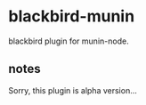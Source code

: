 blackbird-munin
===============

blackbird plugin for munin-node.

notes
-----

Sorry, this plugin is alpha version...
